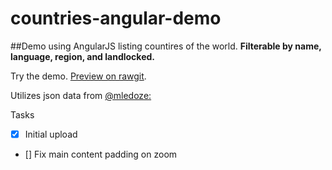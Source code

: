 # countries-angular-demo
##Demo using AngularJS listing countires of the world. 
**Filterable by name, language, region, and landlocked.**

Try the demo. [Preview on rawgit](https://rawgit.com/cdaley78/countries-angular-demo/master/index.html).

Utilizes json data from [@mledoze:](https://github.com/mledoze/countries) 

Tasks
- [x] Initial upload
- [] Fix main content padding on zoom
